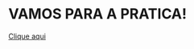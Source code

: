 #  VAMOS PARA A PRATICA!

[Clique aqui](https://github.com/dpedoneze/htmlcss4dummies/tree/master/assets)
